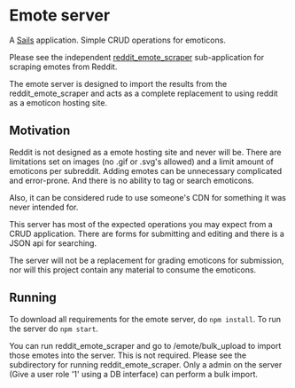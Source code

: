 # Emote server

A [Sails](http://sailsjs.org) application. Simple CRUD operations for emoticons.

Please see the independent [reddit_emote_scraper](reddit_emote_scraper) sub-application for scraping emotes from Reddit.

The emote server is designed to import the results from the reddit_emote_scraper and acts as a complete replacement to using reddit as a emoticon hosting site.

## Motivation

Reddit is not designed as a emote hosting site and never will be. There are limitations set on images (no .gif or .svg's allowed) and a limit amount of emoticons per subreddit. Adding emotes can be unnecessary complicated and error-prone. And there is no ability to tag or search emoticons.

Also, it can be considered rude to use someone's CDN for something it was never intended for.

This server has most of the expected operations you may expect from a CRUD application. There are forms for submitting and editing and there is a JSON api for searching.

The server will not be a replacement for grading emoticons for submission, nor will this project contain any material to consume the emoticons.

## Running

To download all requirements for the emote server, do `npm install`. To run the server do `npm start`.

You can run reddit_emote_scraper and go to /emote/bulk_upload to import those emotes into the server. This is not required. Please see the subdirectory for running reddit_emote_scraper. Only a admin on the server (Give a user role '1' using a DB interface) can perform a bulk import.

